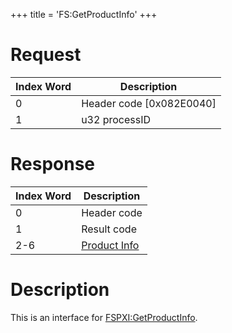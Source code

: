 +++
title = 'FS:GetProductInfo'
+++

# Request

| Index Word | Description                |
|------------|----------------------------|
| 0          | Header code \[0x082E0040\] |
| 1          | u32 processID              |

# Response

| Index Word | Description                                                |
|------------|------------------------------------------------------------|
| 0          | Header code                                                |
| 1          | Result code                                                |
| 2-6        | [Product Info](Filesystem_services#productinfo "wikilink") |

# Description

This is an interface for
[FSPXI:GetProductInfo](Filesystem_services_PXI "wikilink").
